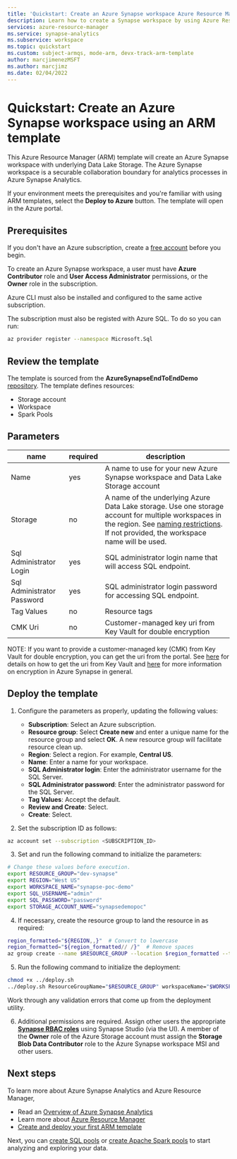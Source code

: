 ```yaml
---
title: 'Quickstart: Create an Azure Synapse workspace Azure Resource Manager template (ARM template)'
description: Learn how to create a Synapse workspace by using Azure Resource Manager template (ARM template).
services: azure-resource-manager
ms.service: synapse-analytics
ms.subservice: workspace
ms.topic: quickstart
ms.custom: subject-armqs, mode-arm, devx-track-arm-template
author: marcjimenezMSFT
ms.author: marcjimz
ms.date: 02/04/2022
---
```


# Quickstart: Create an Azure Synapse workspace using an ARM template

This Azure Resource Manager (ARM) template will create an Azure Synapse workspace with underlying Data Lake Storage. The Azure Synapse workspace is a securable collaboration boundary for analytics processes in Azure Synapse Analytics.

If your environment meets the prerequisites and you're familiar with using ARM templates, select the **Deploy to Azure** button. The template will open in the Azure portal.

## Prerequisites

If you don't have an Azure subscription, create a [free account](https://azure.microsoft.com/free/?WT.mc_id=A261C142F) before you begin.

To create an Azure Synapse workspace, a user must have **Azure Contributor** role and **User Access Administrator** permissions, or the **Owner** role in the subscription. 

Azure CLI must also be installed and configured to the same active subscription.

The subscription must also be registed with Azure SQL. To do so you can run:

```sh
az provider register --namespace Microsoft.Sql
```

## Review the template

The template is sourced from the **AzureSynapseEndToEndDemo** [repository](https://github.com/microsoft/AzureSynapseEndToEndDemo/tree/main/ARMTemplate). The template defines resources:

- Storage account
- Workspace
- Spark Pools

## Parameters

| name | required | description |
--- | --- | ---
| Name | yes | A name to use for your new Azure Synapse workspace and Data Lake Storage account |
| Storage | no | A name of the underlying Azure Data Lake storage. Use one storage account for multiple workspaces in the region. See [naming restrictions](https://docs.microsoft.com/azure/azure-resource-manager/management/resource-name-rules#microsoftdatalakestore). If not provided, the workspace name will be used. |
| Sql Administrator Login | yes | SQL administrator login name that will access SQL endpoint. |
| Sql Administrator Password | yes | SQL administrator login password for accessing SQL endpoint. |
| Tag Values | no | Resource tags |
| CMK Uri | no | Customer-managed key uri from Key Vault for double encryption |

NOTE: If you want to provide a customer-managed key (CMK) from Key Vault for double encryption, you can get the uri from the portal. See [here](https://docs.microsoft.com/en-us/azure/key-vault/secrets/quick-create-portal#retrieve-a-secret-from-key-vault) for details on how to get the uri from Key Vault and [here](https://docs.microsoft.com/en-us/azure/synapse-analytics/security/workspaces-encryption) for more information on encryption in Azure Synapse in general.

## Deploy the template

1. Configure the parameters as properly, updating the following values:

   - **Subscription**: Select an Azure subscription.
   - **Resource group**: Select **Create new** and enter a unique name for the resource group and select **OK**. A new resource group will facilitate resource clean up.
   - **Region**: Select a region.  For example, **Central US**.
   - **Name**: Enter a name for your workspace.
   - **SQL Administrator login**: Enter the administrator username for the SQL Server.
   - **SQL Administrator password**: Enter the administrator password for the SQL Server.
   - **Tag Values**: Accept the default.
   - **Review and Create**: Select.
   - **Create**: Select.

2. Set the subscription ID as follows:

```sh
az account set --subscription <SUBSCRIPTION_ID>
```

3. Set and run the following command to initialize the parameters:

```sh
# Change these values before execution.
export RESOURCE_GROUP="dev-synapse"
export REGION="West US"
export WORKSPACE_NAME="synapse-poc-demo"
export SQL_USERNAME="admin"
export SQL_PASSWORD="password"
export STORAGE_ACCOUNT_NAME="synapsedemopoc"
```

4. If necessary, create the resource group to land the resource in as required:

```sh
region_formatted="${REGION,,}"  # Convert to lowercase
region_formatted="${region_formatted// /}"  # Remove spaces
az group create --name $RESOURCE_GROUP --location $region_formatted --tags Environment=Dev Project=SynapseDemo
```

5. Run the following command to initialize the deployment:

```sh
chmod +x ../deploy.sh
../deploy.sh ResourceGroupName="$RESOURCE_GROUP" workspaceName="$WORKSPACE_NAME" sqlAdministratorLogin="$SQL_USERNAME" sqlAdministratorPassword="$SQL_PASSWORD" storageAccountName="$STORAGE_ACCOUNT_NAME"
```

Work through any validation errors that come up from the deployment utility.

6. Additional permissions are required. Assign other users the appropriate **[Synapse RBAC roles](security/synapse-workspace-synapse-rbac-roles.md)** using Synapse Studio (via the UI). A member of the **Owner** role of the Azure Storage account must assign the **Storage Blob Data Contributor** role to the Azure Synapse workspace MSI and other users.

## Next steps

To learn more about Azure Synapse Analytics and Azure Resource Manager,

- Read an [Overview of Azure Synapse Analytics](../synapse-analytics/sql-data-warehouse/sql-data-warehouse-overview-what-is.md)
- Learn more about [Azure Resource Manager](../azure-resource-manager/management/overview.md)
- [Create and deploy your first ARM template](../azure-resource-manager/templates/template-tutorial-create-first-template.md)

Next, you can [create SQL pools](quickstart-create-sql-pool-studio.md) or [create Apache Spark pools](quickstart-create-apache-spark-pool-studio.md) to start analyzing and exploring your data.